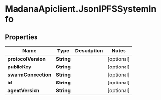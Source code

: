 # MadanaApiclient.JsonIPFSSystemInfo

## Properties

Name | Type | Description | Notes
------------ | ------------- | ------------- | -------------
**protocolVersion** | **String** |  | [optional] 
**publicKey** | **String** |  | [optional] 
**swarmConnection** | **String** |  | [optional] 
**id** | **String** |  | [optional] 
**agentVersion** | **String** |  | [optional] 


